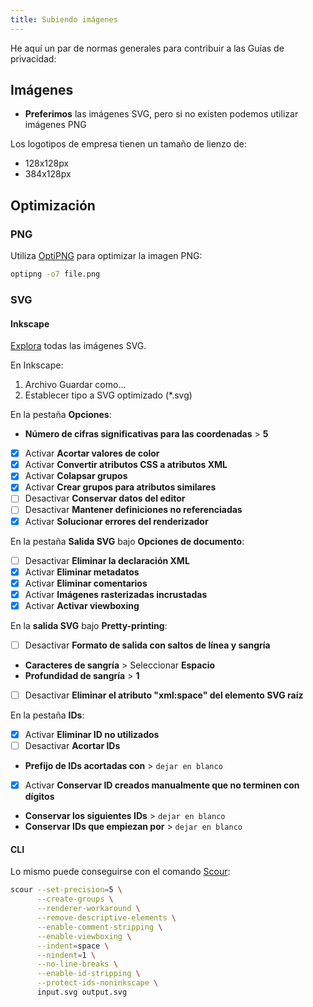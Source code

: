 ```yaml
---
title: Subiendo imágenes
---
```


He aquí un par de normas generales para contribuir a las Guías de privacidad:

## Imágenes

- **Preferimos** las imágenes SVG, pero si no existen podemos utilizar imágenes PNG

Los logotipos de empresa tienen un tamaño de lienzo de:

- 128x128px
- 384x128px

## Optimización

### PNG

Utiliza [OptiPNG](https://sourceforge.net/projects/optipng/) para optimizar la imagen PNG:

```bash
optipng -o7 file.png
```

### SVG

#### Inkscape

[Explora](https://github.com/scour-project/scour) todas las imágenes SVG.

En Inkscape:

1. Archivo Guardar como...
2. Establecer tipo a SVG optimizado (*.svg)

En la pestaña **Opciones**:

- **Número de cifras significativas para las coordenadas** > **5**
- [x] Activar **Acortar valores de color**
- [x] Activar **Convertir atributos CSS a atributos XML**
- [x] Activar **Colapsar grupos**
- [x] Activar **Crear grupos para atributos similares**
- [ ] Desactivar **Conservar datos del editor**
- [ ] Desactivar **Mantener definiciones no referenciadas**
- [x] Activar **Solucionar errores del renderizador**

En la pestaña **Salida SVG** bajo **Opciones de documento**:

- [ ] Desactivar **Eliminar la declaración XML**
- [x] Activar **Eliminar metadatos**
- [x] Activar **Eliminar comentarios**
- [x] Activar **Imágenes rasterizadas incrustadas**
- [x] Activar **Activar viewboxing**

En la **salida SVG** bajo **Pretty-printing**:

- [ ] Desactivar **Formato de salida con saltos de línea y sangría**
- **Caracteres de sangría** > Seleccionar **Espacio**
- **Profundidad de sangría** > **1**
- [ ] Desactivar **Eliminar el atributo "xml:space" del elemento SVG raíz**

En la pestaña **IDs**:

- [x] Activar **Eliminar ID no utilizados**
- [ ] Desactivar **Acortar IDs**
- **Prefijo de IDs acortadas con** > `dejar en blanco`
- [x] Activar **Conservar ID creados manualmente que no terminen con dígitos**
- **Conservar los siguientes IDs** > `dejar en blanco`
- **Conservar IDs que empiezan por** > `dejar en blanco`

#### CLI

Lo mismo puede conseguirse con el comando [Scour](https://github.com/scour-project/scour):

```bash
scour --set-precision=5 \
      --create-groups \
      --renderer-workaround \
      --remove-descriptive-elements \
      --enable-comment-stripping \
      --enable-viewboxing \
      --indent=space \
      --nindent=1 \
      --no-line-breaks \
      --enable-id-stripping \
      --protect-ids-noninkscape \
      input.svg output.svg
```

